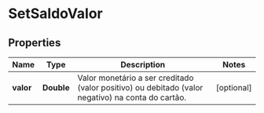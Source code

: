 
# SetSaldoValor

## Properties
Name | Type | Description | Notes
------------ | ------------- | ------------- | -------------
**valor** | **Double** | Valor monetário a ser creditado (valor positivo) ou debitado (valor negativo) na conta do cartão. |  [optional]



